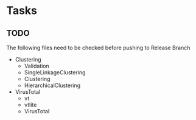 # Tasks

## TODO

The following files need to be checked before pushing to Release Branch

* Clustering
    * Validation
    * SingleLinkageClustering
    * Clustering
    * HierarchicalClustering
* VirusTotal
    * vt
    * vtlite
    * VirusTotal